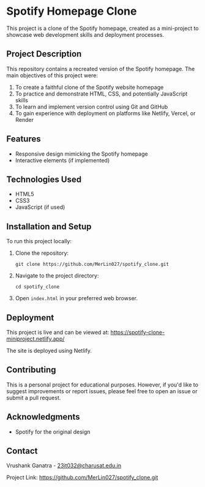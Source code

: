 # Spotify Homepage Clone

This project is a clone of the Spotify homepage, created as a mini-project to showcase web development skills and deployment processes.

## Project Description

This repository contains a recreated version of the Spotify homepage. The main objectives of this project were:

1. To create a faithful clone of the Spotify website homepage
2. To practice and demonstrate HTML, CSS, and potentially JavaScript skills
3. To learn and implement version control using Git and GitHub
4. To gain experience with deployment on platforms like Netlify, Vercel, or Render

## Features

- Responsive design mimicking the Spotify homepage
- Interactive elements (if implemented)

## Technologies Used

- HTML5
- CSS3
- JavaScript (if used)

## Installation and Setup

To run this project locally:

1. Clone the repository:
   ```
   git clone https://github.com/MerLin027/spotify_clone.git
   ```
2. Navigate to the project directory:
   ```
   cd spotify_clone
   ```
3. Open `index.html` in your preferred web browser.

## Deployment

This project is live and can be viewed at: https://spotify-clone-miniproject.netlify.app/

The site is deployed using Netlify.

## Contributing

This is a personal project for educational purposes. However, if you'd like to suggest improvements or report issues, please feel free to open an issue or submit a pull request.

## Acknowledgments

- Spotify for the original design

## Contact

Vrushank Ganatra - 23it032@charusat.edu.in

Project Link: https://github.com/MerLin027/spotify_clone.git
